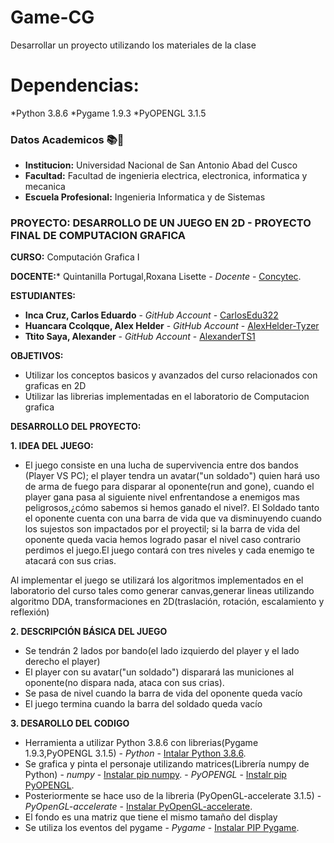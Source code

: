 

# Game-CG
Desarrollar un proyecto utilizando los materiales de la clase
# Dependencias:
 *Python 3.8.6
 *Pygame 1.9.3
 *PyOPENGL 3.1.5

### Datos Academicos 📚📓

- **Institucion:** Universidad Nacional de San Antonio Abad del Cusco
- **Facultad:** Facultad de ingenieria electrica, electronica, informatica y mecanica
- **Escuela Profesional:** Ingenieria Informatica y de Sistemas

### PROYECTO: DESARROLLO DE UN JUEGO EN 2D - PROYECTO FINAL DE COMPUTACION GRAFICA

**CURSO:** Computación Grafica I

**DOCENTE:*** Quintanilla Portugal,Roxana Lisette - _Docente_ - [Concytec](http://directorio.concytec.gob.pe/appDirectorioCTI/VerDatosInvestigador.do?id_investigador=40930).

**ESTUDIANTES:** 
- **Inca Cruz, Carlos Eduardo** - _GitHub Account_ - [CarlosEdu322](https://github.com/CarlosEdu322)
- **Huancara Ccolqque, Alex Helder** - _GitHub Account_ - [AlexHelder-Tyzer](https://github.com/AlexHelder-Tyzer)
- **Ttito Saya, Alexander** - _GitHub Account_ - [AlexanderTS1](https://github.com/AlexanderTS1)

**OBJETIVOS:**

- Utilizar los conceptos basicos y avanzados del curso relacionados con graficas en 2D
- Utilizar las librerias implementadas en el laboratorio de Computacion grafica

**DESARROLLO DEL PROYECTO:**

**1. IDEA DEL JUEGO:** 
- El juego consiste en una lucha de supervivencia entre dos bandos (Player VS PC); el player tendra un avatar("un soldado") quien hará uso de arma de fuego para disparar al oponente(run and gone), cuando el player gana pasa al siguiente nivel enfrentandose a enemigos mas peligrosos,¿cómo sabemos si hemos ganado el nivel?. El Soldado tanto el oponente cuenta con una barra de vida que va disminuyendo cuando los sujestos son impactados por el proyectil; si la barra de vida del oponente queda vacia hemos logrado pasar el nivel caso contrario perdimos el juego.El juego contará con tres niveles y cada enemigo te atacará con sus crias.

Al implementar el juego se utilizará los algoritmos implementados en el laboratorio del curso tales como generar canvas,generar  lineas utilizando algoritmo DDA, transformaciones en 2D(traslación, rotación, escalamiento y reflexión)

**2. DESCRIPCIÓN BÁSICA DEL JUEGO**
- Se tendrán 2 lados por bando(el lado izquierdo del player y el lado derecho el player)
- El player con su avatar("un soldado") disparará las municiones al oponente(no dispara nada, ataca con sus crias).
- Se pasa de nivel cuando la barra de vida del oponente queda vacío
- El juego termina cuando la barra del soldado queda vacío

**3. DESAROLLO DEL CODIGO**
- Herramienta a utilizar Python 3.8.6 con librerias(Pygame 1.9.3,PyOPENGL 3.1.5) - _Python_ - [Intalar Python 3.8.6](https://www.python.org/downloads/release/python-386/).
- Se grafica y pinta el personaje utilizando matrices(Librería numpy de Python) - _numpy_ - [Instalar pip numpy](https://pypi.org/project/numpy/). - _PyOPENGL_ - [Instalr pip PyOPENGL](https://pypi.org/project/PyOpenGL/). 
- Posteriormente se hace uso de la libreria (PyOpenGL-accelerate 3.1.5) - _PyOpenGL-accelerate_ - [Instalar PyOpenGL-accelerate](https://pypi.org/project/PyOpenGL-accelerate/).
- El fondo es una matriz  que tiene el mismo tamaño del display 
- Se utiliza los eventos del pygame - _Pygame_ - [Instalar PIP Pygame](https://pypi.org/project/pygame/).

